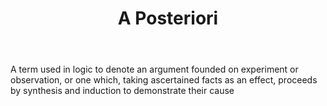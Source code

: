 ---
title: A Posteriori
letter: A
permalink: "/definitions/a-posteriori.html"
body: A term used in logic to denote an argument founded on experiment or observation,
  or one which, taking ascertained facts as an effect, proceeds by synthesis and induction
  to demonstrate their cause
published_at: '2018-07-07'
source: Black's Law Dictionary
layout: post
---